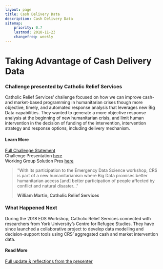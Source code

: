 ```yaml
---
layout: page
title: Cash Delivery Data
description: Cash Delivery Data
sitemap:
    priority: 0.7
    lastmod: 2018-11-23
    changefreq: weekly
---
```

# Taking Advantage of Cash Delivery Data

### Challenge presented by Catholic Relief Services

Catholic Relief Services’ challenge focused on how we can improve cash- and market-based programming in humanitarian crises though more objective, timely, and automated response analysis that leverages new Big Data capabilities. They wanted to generate a more objective response analysis at the beginning of new humanitarian crisis, and limit human intervention in the decision of funding of the intervention, intervention strategy and response options, including delivery mechanism. 

#### Learn More
<a href="{{ site.baseurl }}/cash-challenge-statement/">Full Challenge Statement</a><br>
Challenge Presentation [here](https://www.slideshare.net/dighr/challenge-1-big-data-and-cash)<br>
Working Group Solution Pres [here](https://www.slideshare.net/dighr/challenge-1-cash-big-data-working-group-solution)

<blockquote>
"With its participation to the Emergency Data Science workshop, CRS is part of a new humanitarianism where Big Data promises better humanitarian access [and] better participation of people affected by conflict and natural disaster..."<br>

<strong>William Martin, Catholic Relief Services</strong>
</blockquote>

### What Happened Next
During the 2018 EDS Workshop, Catholic Relief Services connected with researchers from York University’s Centre for Refugee Studies. They have since launched a collaborative project to develop data modelling and decision-support tools using CRS’ aggregated cash and market intervention data.

#### Read More
<a href="{{ site.baseurl }}/cash-update">Full update & reflections from the presenter</a><br>
